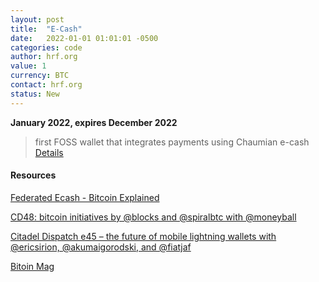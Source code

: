 ```yaml
---
layout: post
title:  "E-Cash"
date:   2022-01-01 01:01:01 -0500
categories: code
author: hrf.org
value: 1
currency: BTC
contact: hrf.org
status: New
---
```


**January 2022, expires December 2022**

> first FOSS wallet that integrates payments using Chaumian e-cash
[Details](https://hrf.org/strike-hrf-bounty)

#### Resources

[Federated Ecash - Bitcoin Explained](https://www.youtube.com/watch?v=alyYNIX0m3o)

[CD48: bitcoin initiatives by @blocks and @spiralbtc with @moneyball](https://citadeldispatch.com/cd48/)

[Citadel Dispatch e45 – the future of mobile lightning wallets with @ericsirion, @akumaigorodski, and @fiatjaf](https://citadeldispatch.com/cd45/)

[Bitoin Mag](https://bitcoinmagazine.com/business/hrf-strike-launch-lightning-bounty-in-bitcoin)

